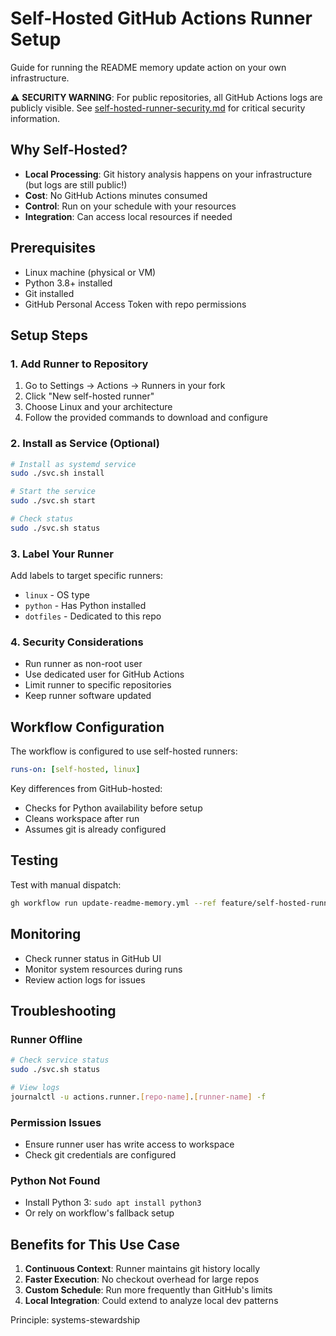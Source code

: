 # Self-Hosted GitHub Actions Runner Setup

Guide for running the README memory update action on your own infrastructure.

⚠️ **SECURITY WARNING**: For public repositories, all GitHub Actions logs are publicly visible. See [self-hosted-runner-security.md](./self-hosted-runner-security.md) for critical security information.

## Why Self-Hosted?

- **Local Processing**: Git history analysis happens on your infrastructure (but logs are still public!)
- **Cost**: No GitHub Actions minutes consumed
- **Control**: Run on your schedule with your resources
- **Integration**: Can access local resources if needed

## Prerequisites

- Linux machine (physical or VM)
- Python 3.8+ installed
- Git installed
- GitHub Personal Access Token with repo permissions

## Setup Steps

### 1. Add Runner to Repository

1. Go to Settings → Actions → Runners in your fork
2. Click "New self-hosted runner"
3. Choose Linux and your architecture
4. Follow the provided commands to download and configure

### 2. Install as Service (Optional)

```bash
# Install as systemd service
sudo ./svc.sh install

# Start the service
sudo ./svc.sh start

# Check status
sudo ./svc.sh status
```

### 3. Label Your Runner

Add labels to target specific runners:
- `linux` - OS type
- `python` - Has Python installed
- `dotfiles` - Dedicated to this repo

### 4. Security Considerations

- Run runner as non-root user
- Use dedicated user for GitHub Actions
- Limit runner to specific repositories
- Keep runner software updated

## Workflow Configuration

The workflow is configured to use self-hosted runners:

```yaml
runs-on: [self-hosted, linux]
```

Key differences from GitHub-hosted:
- Checks for Python availability before setup
- Cleans workspace after run
- Assumes git is already configured

## Testing

Test with manual dispatch:
```bash
gh workflow run update-readme-memory.yml --ref feature/self-hosted-runner-memory-update
```

## Monitoring

- Check runner status in GitHub UI
- Monitor system resources during runs
- Review action logs for issues

## Troubleshooting

### Runner Offline
```bash
# Check service status
sudo ./svc.sh status

# View logs
journalctl -u actions.runner.[repo-name].[runner-name] -f
```

### Permission Issues
- Ensure runner user has write access to workspace
- Check git credentials are configured

### Python Not Found
- Install Python 3: `sudo apt install python3`
- Or rely on workflow's fallback setup

## Benefits for This Use Case

1. **Continuous Context**: Runner maintains git history locally
2. **Faster Execution**: No checkout overhead for large repos
3. **Custom Schedule**: Run more frequently than GitHub's limits
4. **Local Integration**: Could extend to analyze local dev patterns

Principle: systems-stewardship